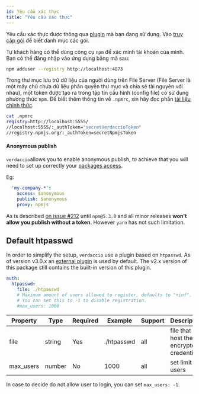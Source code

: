 ```yaml
---
id: Yêu cầu xác thực
title: "Yêu cầu xác thực"
---
```

Yêu cầu xác thực được thông qua [plugin](plugins.md) mà bạn đang sử dụng. Vào [truy cập gói](packages.md) để biết danh mục các gói.

Tự khách hàng có thể dùng công cụ `npm` để xác minh tài khoản của mình. Bạn có thể đăng nhập vào ứng dụng bằng mã sau:

```bash
npm adduser --registry http://localhost:4873
```

Trong thư mục lưu trữ dữ liệu của người dùng trên File Server (File Server là một máy chủ chứa dữ liệu phân quyền thư mục và chia sẻ tài nguyên với nhau), một token được tạo ra trong tập tin cấu hình (config file) có sử dụng phương thức `npm`. Để biết thêm thông tin về `.npmrc`, xin hãy đọc phần [tài liệu chính thức](https://docs.npmjs.com/files/npmrc).

```bash
cat .npmrc
registry=http://localhost:5555/
//localhost:5555/:_authToken="secretVerdaccioToken"
//registry.npmjs.org/:_authToken=secretNpmjsToken
```

#### Anonymous publish

`verdaccio`allows you to enable anonymous publish, to achieve that you will need to set up correctly your [packages access](packages.md).

Eg:

```yaml
  'my-company-*':
    access: $anonymous
    publish: $anonymous
    proxy: npmjs
```

As is described [on issue #212](https://github.com/verdaccio/verdaccio/issues/212#issuecomment-308578500) until `npm@5.3.0` and all minor releases **won't allow you publish without a token**. However `yarn` has not such limitation.

## Default htpasswd

In order to simplify the setup, `verdaccio` use a plugin based on `htpasswd`. As of version v3.0.x an [external plugin](https://github.com/verdaccio/verdaccio-htpasswd) is used by default. The v2.x version of this package still contains the built-in version of this plugin.

```yaml
auth:
  htpasswd:
    file: ./htpasswd
    # Maximum amount of users allowed to register, defaults to "+inf".
    # You can set this to -1 to disable registration.
    #max_users: 1000
```

| Property  | Type   | Required | Example    | Support | Description                              |
| --------- | ------ | -------- | ---------- | ------- | ---------------------------------------- |
| file      | string | Yes      | ./htpasswd | all     | file that host the encrypted credentials |
| max_users | number | No       | 1000       | all     | set limit of users                       |

In case to decide do not allow user to login, you can set `max_users: -1`.